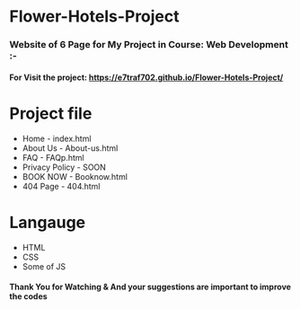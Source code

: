 # Flower-Hotels-Project
### Website of 6 Page for My Project in Course: Web Development :-

#### For Visit the project: https://e7traf702.github.io/Flower-Hotels-Project/

# Project file
- Home - index.html
- About Us - About-us.html
- FAQ - FAQp.html
- Privacy Policy - SOON
- BOOK NOW - Booknow.html
- 404 Page - 404.html


# Langauge
- HTML 
- CSS 
- Some of JS


#### Thank You for Watching & And your suggestions are important to improve the codes
